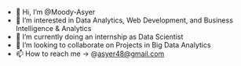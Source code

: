 - 👋 Hi, I’m @Moody-Asyer
- 👀 I’m interested in Data Analytics, Web Development, and Business Intelligence & Analytics
- 🌱 I’m currently doing an internship as Data Scientist
- 💞️ I’m looking to collaborate on Projects in Big Data Analytics
- 📫 How to reach me -> @asyer48@gmail.com

<!---
Moody-Asyer/Moody-Asyer is a ✨ special ✨ repository because its `README.md` (this file) appears on your GitHub profile.
You can click the Preview link to take a look at your changes.
--->
